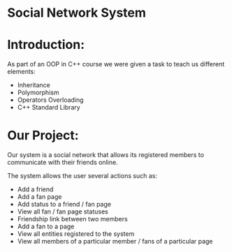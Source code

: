 # Social Network System

# Introduction:
As part of an OOP in C++ course we were given a task to teach us different elements:
* Inheritance
* Polymorphism
* Operators Overloading
* C++ Standard Library

# Our Project:
Our system is a social network that allows its registered members to communicate with their friends online.

The system allows the user several actions such as:
* Add a friend
* Add a fan page
* Add status to a friend / fan page
* View all fan / fan page statuses
* Friendship link between two members
* Add a fan to a page
* View all entities registered to the system
* View all members of a particular member / fans of a particular page




